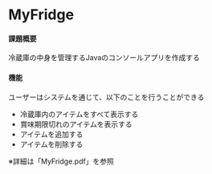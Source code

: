 # MyFridge

#### 課題概要
冷蔵庫の中身を管理するJavaのコンソールアプリを作成する

#### 機能
ユーザーはシステムを通じて、以下のことを行うことができる  
- 冷蔵庫内のアイテムをすべて表示する  
- 賞味期限切れのアイテムを表示する  
- アイテムを追加する  
- アイテムを削除する  


※詳細は「MyFridge.pdf」を参照